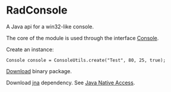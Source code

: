 RadConsole
==========

A Java api for a win32-like console.

The core of the module is used through the interface [Console](src/au/radsoft/console/Console.java).

Create an instance:

    Console console = ConsoleUtils.create("Test", 80, 25, true);

[Download](bin/RadConsole.jar?raw=true) binary package.

Download [jna](libs/jna.jar?raw=true) dependency. See [Java Native Access](https://github.com/twall/jna).

